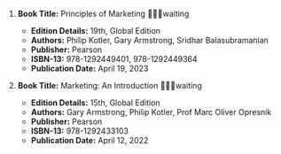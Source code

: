 1. **Book Title:** Principles of Marketing 📒🔐🚫waiting
   - **Edition Details:** 19th, Global Edition
   - **Authors:** Philip Kotler, Gary Armstrong, Sridhar Balasubramanian
   - **Publisher:** Pearson
   - **ISBN-13:** 978-1292449401, 978-1292449364
   - **Publication Date:** April 19, 2023

2. **Book Title:** Marketing: An Introduction 📒🔐🚫waiting
   - **Edition Details:** 15th, Global Edition
   - **Authors:** Gary Armstrong, Philip Kotler, Prof Marc Oliver Opresnik
   - **Publisher:** Pearson
   - **ISBN-13:** 978-1292433103
   - **Publication Date:** April 12, 2022
